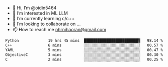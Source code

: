 - 👋 Hi, I’m @oidin5464
- 👀 I’m interested in ML LLM
- 🌱 I’m currently learning c/c++
- 💞️ I’m looking to collaborate on ...
- 📫 How to reach me nhrnihaoran@gmail.com

<!--START_SECTION:waka-->

```txt
Python             19 hrs 45 mins  ████████████████████████▓   98.14 %
C++                6 mins          ░░░░░░░░░░░░░░░░░░░░░░░░░   00.57 %
YAML               5 mins          ░░░░░░░░░░░░░░░░░░░░░░░░░   00.47 %
ObjectiveC         3 mins          ░░░░░░░░░░░░░░░░░░░░░░░░░   00.30 %
C                  2 mins          ░░░░░░░░░░░░░░░░░░░░░░░░░   00.25 %
```

<!--END_SECTION:waka-->

<!---
oidin5464/oidin5464 is a ✨ special ✨ repository because its `README.md` (this file) appears on your GitHub profile.
You can click the Preview link to take a look at your changes.
--->
